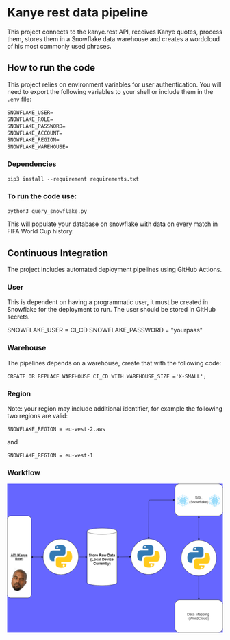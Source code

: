 # Kanye rest data pipeline

This project connects to the kanye.rest API, receives Kanye quotes, process them, stores them in a Snowflake data warehouse and creates a wordcloud of his most commonly used phrases.

## How to run the code
This project relies on environment variables for user authentication. You will need to export the following variables to your shell or include them in the `.env` file:

    SNOWFLAKE_USER=
    SNOWFLAKE_ROLE=
    SNOWFLAKE_PASSWORD=
    SNOWFLAKE_ACCOUNT=
    SNOWFLAKE_REGION=
    SNOWFLAKE_WAREHOUSE=

### Dependencies

    pip3 install --requirement requirements.txt

### To run the code use:

    python3 query_snowflake.py

This will populate your database on snowflake with data on every match in FIFA World Cup history.

## Continuous Integration

The project includes automated deployment pipelines using GitHub Actions.

### User
This is dependent on having a programmatic user, it must be created in Snowflake for the deployment to run. The user should be stored in GitHub secrets.

SNOWFLAKE_USER = CI_CD
SNOWFLAKE_PASSWORD = "yourpass"

### Warehouse
The pipelines depends on a warehouse, create that with the following code:

    CREATE OR REPLACE WAREHOUSE CI_CD WITH WAREHOUSE_SIZE ='X-SMALL';

### Region

Note: your region may include additional identifier, for example the following two regions are valid:

    SNOWFLAKE_REGION = eu-west-2.aws

and

    SNOWFLAKE_REGION = eu-west-1

### Workflow

![alt text](pipeline_diagram.png)
